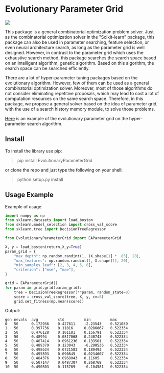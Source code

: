 # Evolutionary Parameter Grid
![](https://img.shields.io/pypi/v/EvolutionaryParameterGrid)

This package is a general combinatorial optimization problem solver. Just as the combinatorial optimization solver in the "Scikit-learn" package, this package can also be used in parameter searching, feature selection, or even neural architecture search, as long as the parameter grid is well designed. However, in contrast to the parameter grid which uses the exhaustive search method, this package searches the search space based on an intelligent algorithm, genetic algorithm. Based on this algorithm, the search space can be searched efficiently. 
 
There are a lot of hyper-parameter tuning packages based on the evolutionary algorithm. However, few of them can be used as a general combinatorial optimization solver. Moreover, most of those algorithms do not consider eliminating repetitive proposals, which may lead to cost a lot of computation resources on the same search space. Therefore, in this package, we propose a general solver based on the idea of parameter grid, with the use of a search history memory module, to solve those problems.

[Here](https://github.com/zhenlingcn/EvolutionaryParameterGrid/blob/master/EAGrid_ParameterTuning.ipynb) is an example of the evolutionary parameter grid on the hyper-parameter search algorithm.

## Install
To install the library use pip:
> pip install EvolutionaryParameterGrid

or clone the repo and just type the following on your shell:
> python setup.py install
## Usage Example
Example of usage:
```python
import numpy as np
from sklearn.datasets import load_boston
from sklearn.model_selection import cross_val_score
from sklearn.tree import DecisionTreeRegressor

from EvolutionaryParameterGrid import EAParameterGrid

X, y = load_boston(return_X_y=True)
param_grid = {
    "max_depth": np.random.randint(1, (X.shape[1] * .85), 20),
    "max_features": np.random.randint(1, X.shape[1], 20),
    "min_samples_leaf": [2, 3, 4, 5, 6],
    "criterion": ["mse", "mae"],
}

grid = EAParameterGrid()
for param in grid.grid(param_grid):
    tree = DecisionTreeRegressor(**param, random_state=0)
    score = cross_val_score(tree, X, y, cv=5)
    grid.set_fitness(np.mean(score))

```
Output:
```text
gen	nevals	avg     	std     	min     	max     
0  	50    	0.172936	0.427611	-2.23543	0.521039
1  	50    	0.397736	0.11816 	0.0286067	0.522334
2  	50    	0.476128	0.101181	0.156791 	0.522334
3  	50    	0.48994 	0.0817068	0.240743 	0.522334
4  	50    	0.487414	0.0961236	0.133501 	0.522334
5  	50    	0.489379	0.123043 	-0.290536	0.522334
6  	50    	0.498634	0.0721583	0.189493 	0.522334
7  	50    	0.495893	0.090845 	0.0234607	0.522334
8  	50    	0.484376	0.0968043	0.11605  	0.522334
9  	50    	0.507147	0.0487307	0.268768 	0.522334
10 	50    	0.490803	0.115769 	-0.104581	0.522334
```